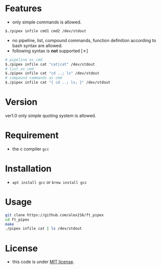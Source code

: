 # Features
* only simple commands is allowed.
```bash
$./pipex infile cmd1 cmd2 /dev/stdout
```
* no pipeline, list, compound commands, function definition according to bash syntax are allowed.
* following syntax is **not** supported [✗]
```bash
# pipeline as cmd
$./pipex infile cat "cat|cat" /dev/stdout
# list as cmd
$./pipex infile cat "cd ..; ls" /dev/stdout
# compound commands as cmd
$./pipex infile cat "{ cd ..; ls; }" /dev/stdout
```

# Version
ver1.0 only simple quoting system is allowed.

# Requirement
* the c compiler `gcc`

# Installation
* `apt install gcc` or `brew install gcc`
 
# Usage
```bash
git clone https://github.com/alex216/ft_pipex
cd ft_pipex
make
./pipex infile cat | ls /dev/stdout
```
 
# License
* this code is under [MIT license](https://en.wikipedia.org/wiki/MIT_License).

